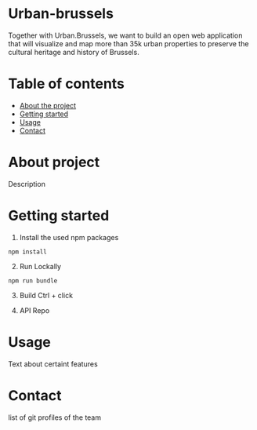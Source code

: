 # Urban-brussels
Together with Urban.Brussels, we want to build an open web application that will visualize and map more than 35k urban properties to preserve the cultural heritage and history of Brussels.

# Table of contents
* [About the project](#about-the-project)
* [Getting started](#getting-started)
* [Usage](#usage)
* [Contact](#contact)

# About project
Description


# Getting started
1. Install the used npm packages
```
npm install
```
2. Run Lockally
```
npm run bundle
```
3. Build
Ctrl + click

4. API Repo

# Usage
Text about certaint features

# Contact
list of git profiles of the team
